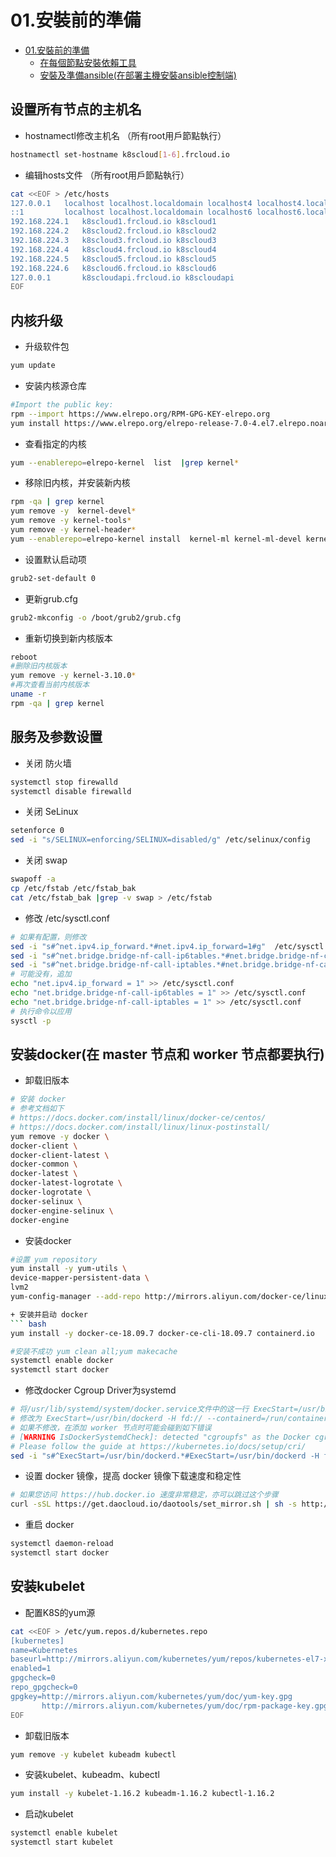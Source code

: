 # 01.安裝前的準備

<!-- TOC -->

- [01.安裝前的準備](#01.安裝前的準備)
    - [在每個節點安裝依賴工具](#在每個節點安裝依賴工具)
    - [安裝及準備ansible(在部署主機安裝ansible控制端)](#安裝及準備ansible(在部署主機安裝ansible控制端))

<!-- /TOC -->

## 设置所有节点的主机名

+ hostnamectl修改主机名 （所有root用戶節點執行）

``` bash
hostnamectl set-hostname k8scloud[1-6].frcloud.io
```


+ 编辑hosts文件 （所有root用戶節點執行）

``` bash
cat <<EOF > /etc/hosts
127.0.0.1   localhost localhost.localdomain localhost4 localhost4.localdomain4
::1         localhost localhost.localdomain localhost6 localhost6.localdomain6
192.168.224.1   k8scloud1.frcloud.io k8scloud1
192.168.224.2   k8scloud2.frcloud.io k8scloud2
192.168.224.3   k8scloud3.frcloud.io k8scloud3
192.168.224.4   k8scloud4.frcloud.io k8scloud4
192.168.224.5   k8scloud5.frcloud.io k8scloud5
192.168.224.6   k8scloud6.frcloud.io k8scloud6
127.0.0.1       k8scloudapi.frcloud.io k8scloudapi
EOF

```

## 内核升级

+ 升级软件包
``` bash
yum update
```

+ 安装内核源仓库
``` bash
#Import the public key:
rpm --import https://www.elrepo.org/RPM-GPG-KEY-elrepo.org
yum install https://www.elrepo.org/elrepo-release-7.0-4.el7.elrepo.noarch.rpm 
```

+ 查看指定的内核
``` bash
yum --enablerepo=elrepo-kernel  list  |grep kernel*
```
+ 移除旧内核，并安装新内核

``` bash
rpm -qa | grep kernel
yum remove -y  kernel-devel*
yum remove -y kernel-tools*
yum remove -y kernel-header*
yum --enablerepo=elrepo-kernel install  kernel-ml kernel-ml-devel kernel-ml-headers kernel-ml-tools kernel-ml-tools-libs kernel-ml-tools-libs-devel  -y
```
+ 设置默认启动项
``` bash
grub2-set-default 0
```

+ 更新grub.cfg
``` bash
grub2-mkconfig -o /boot/grub2/grub.cfg
```
+ 重新切换到新内核版本
``` bash
reboot
#删除旧内核版本
yum remove -y kernel-3.10.0*
#再次查看当前内核版本
uname -r
rpm -qa | grep kernel
```

## 服务及参数设置
+ 关闭 防火墙
``` bash
systemctl stop firewalld
systemctl disable firewalld
```
+ 关闭 SeLinux
``` bash
setenforce 0
sed -i "s/SELINUX=enforcing/SELINUX=disabled/g" /etc/selinux/config
```
+ 关闭 swap
``` bash
swapoff -a
cp /etc/fstab /etc/fstab_bak
cat /etc/fstab_bak |grep -v swap > /etc/fstab
```
+ 修改 /etc/sysctl.conf
``` bash
# 如果有配置，则修改
sed -i "s#^net.ipv4.ip_forward.*#net.ipv4.ip_forward=1#g"  /etc/sysctl.conf
sed -i "s#^net.bridge.bridge-nf-call-ip6tables.*#net.bridge.bridge-nf-call-ip6tables=1#g"  /etc/sysctl.conf
sed -i "s#^net.bridge.bridge-nf-call-iptables.*#net.bridge.bridge-nf-call-iptables=1#g"  /etc/sysctl.conf
# 可能没有，追加
echo "net.ipv4.ip_forward = 1" >> /etc/sysctl.conf
echo "net.bridge.bridge-nf-call-ip6tables = 1" >> /etc/sysctl.conf
echo "net.bridge.bridge-nf-call-iptables = 1" >> /etc/sysctl.conf
# 执行命令以应用
sysctl -p
```

## 安装docker(在 master 节点和 worker 节点都要执行)

+ 卸载旧版本
``` bash
# 安装 docker
# 参考文档如下
# https://docs.docker.com/install/linux/docker-ce/centos/ 
# https://docs.docker.com/install/linux/linux-postinstall/
yum remove -y docker \
docker-client \
docker-client-latest \
docker-common \
docker-latest \
docker-latest-logrotate \
docker-logrotate \
docker-selinux \
docker-engine-selinux \
docker-engine
```
+ 安装docker
``` bash
#设置 yum repository
yum install -y yum-utils \
device-mapper-persistent-data \
lvm2
yum-config-manager --add-repo http://mirrors.aliyun.com/docker-ce/linux/centos/docker-ce.repo

+ 安装并启动 docker
``` bash
yum install -y docker-ce-18.09.7 docker-ce-cli-18.09.7 containerd.io

#安装不成功 yum clean all;yum makecache
systemctl enable docker
systemctl start docker
```

+ 修改docker Cgroup Driver为systemd
``` bash
# 将/usr/lib/systemd/system/docker.service文件中的这一行 ExecStart=/usr/bin/dockerd -H fd:// --containerd=/run/containerd/containerd.sock
# 修改为 ExecStart=/usr/bin/dockerd -H fd:// --containerd=/run/containerd/containerd.sock --exec-opt native.cgroupdriver=systemd
# 如果不修改，在添加 worker 节点时可能会碰到如下错误
# [WARNING IsDockerSystemdCheck]: detected "cgroupfs" as the Docker cgroup driver. The recommended driver is "systemd". 
# Please follow the guide at https://kubernetes.io/docs/setup/cri/
sed -i "s#^ExecStart=/usr/bin/dockerd.*#ExecStart=/usr/bin/dockerd -H fd:// --containerd=/run/containerd/containerd.sock --exec-opt native.cgroupdriver=systemd#g" /usr/lib/systemd/system/docker.service
```

+ 设置 docker 镜像，提高 docker 镜像下载速度和稳定性
``` bash
# 如果您访问 https://hub.docker.io 速度非常稳定，亦可以跳过这个步骤
curl -sSL https://get.daocloud.io/daotools/set_mirror.sh | sh -s http://f1361db2.m.daocloud.io
```
+ 重启 docker
``` bash
systemctl daemon-reload
systemctl start docker
```


## 安装kubelet 

+ 配置K8S的yum源
``` bash
cat <<EOF > /etc/yum.repos.d/kubernetes.repo
[kubernetes]
name=Kubernetes
baseurl=http://mirrors.aliyun.com/kubernetes/yum/repos/kubernetes-el7-x86_64
enabled=1
gpgcheck=0
repo_gpgcheck=0
gpgkey=http://mirrors.aliyun.com/kubernetes/yum/doc/yum-key.gpg
       http://mirrors.aliyun.com/kubernetes/yum/doc/rpm-package-key.gpg
EOF
```
+ 卸载旧版本
``` bash
yum remove -y kubelet kubeadm kubectl
```
+ 安装kubelet、kubeadm、kubectl
``` bash
yum install -y kubelet-1.16.2 kubeadm-1.16.2 kubectl-1.16.2
```
+ 启动kubelet
``` bash
systemctl enable kubelet
systemctl start kubelet
```
